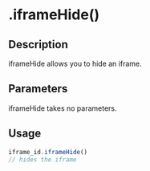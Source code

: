 # .iframeHide()

## Description

iframeHide allows you to hide an iframe.

## Parameters

iframeHide takes no parameters.

## Usage

```javascript
iframe_id.iframeHide()
// hides the iframe
```